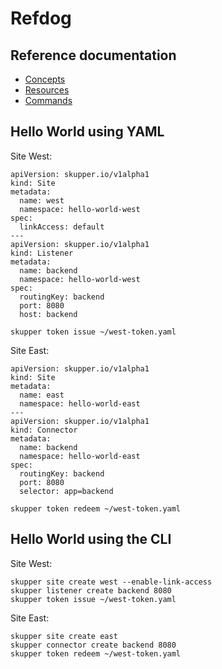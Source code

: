 # Refdog

## Reference documentation

- [Concepts](concepts/index.html)
- [Resources](resources/index.html)
- [Commands](commands/index.html)

## Hello World using YAML

Site West:

~~~
apiVersion: skupper.io/v1alpha1
kind: Site
metadata:
  name: west
  namespace: hello-world-west
spec:
  linkAccess: default
---
apiVersion: skupper.io/v1alpha1
kind: Listener
metadata:
  name: backend
  namespace: hello-world-west
spec:
  routingKey: backend
  port: 8080
  host: backend
~~~

~~~
skupper token issue ~/west-token.yaml
~~~

Site East:

~~~
apiVersion: skupper.io/v1alpha1
kind: Site
metadata:
  name: east
  namespace: hello-world-east
---
apiVersion: skupper.io/v1alpha1
kind: Connector
metadata:
  name: backend
  namespace: hello-world-east
spec:
  routingKey: backend
  port: 8080
  selector: app=backend
~~~

~~~
skupper token redeem ~/west-token.yaml
~~~

## Hello World using the CLI

Site West:

~~~
skupper site create west --enable-link-access
skupper listener create backend 8080
skupper token issue ~/west-token.yaml
~~~

Site East:

~~~
skupper site create east
skupper connector create backend 8080
skupper token redeem ~/west-token.yaml
~~~
